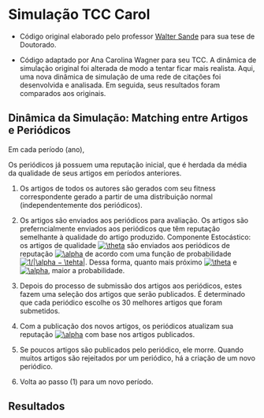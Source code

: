 # Simulação TCC Carol

* Código original elaborado pelo professor [Walter Sande](https://emap.fgv.br/corpo-docente/walter-wagner-carvalho-sande) para sua tese de Doutorado.

* Código adaptado por Ana Carolina Wagner para seu TCC. A dinâmica de simulação original foi alterada de modo a tentar ficar mais realista. Aqui, uma nova dinâmica de simulação de uma rede de citações foi desenvolvida e analisada. Em seguida, seus resultados foram comparados aos originais. 

## Dinâmica da Simulação: Matching entre Artigos e Periódicos

Em cada período (ano),

Os periódicos já possuem uma reputação inicial, que é herdada da média da qualidade de seus artigos em períodos anteriores.

  1. Os artigos de todos os autores são gerados com seu fitness correspondente gerado a partir de uma distribuição normal (independentemente dos periódicos).

  2. Os artigos são enviados aos periódicos para avaliação. Os artigos são preferncialmente enviados aos periódicos que têm reputação semelhante à qualidade do artigo produzido. Componente Estocástico: os artigos de qualidade <a href="https://www.codecogs.com/eqnedit.php?latex=\theta" target="_blank"><img src="https://latex.codecogs.com/gif.latex?\theta" title="\theta" /></a> são enviados aos periódicos de reputação <a href="https://www.codecogs.com/eqnedit.php?latex=\alpha" target="_blank"><img src="https://latex.codecogs.com/gif.latex?\alpha" title="\alpha" /></a> de acordo com uma função de probabilidade <a href="https://www.codecogs.com/eqnedit.php?latex=1/|\alpha&space;−&space;\tehta|" target="_blank"><img src="https://latex.codecogs.com/gif.latex?1/|\alpha&space;−&space;\tehta|" title="1/|\alpha − \tehta|" /></a>. Dessa forma, quanto mais próximo <a href="https://www.codecogs.com/eqnedit.php?latex=\theta" target="_blank"><img src="https://latex.codecogs.com/gif.latex?\theta" title="\theta" /></a> e <a href="https://www.codecogs.com/eqnedit.php?latex=\alpha" target="_blank"><img src="https://latex.codecogs.com/gif.latex?\alpha" title="\alpha" /></a>, maior a probabilidade.

  3. Depois do processo de submissão dos artigos aos periódicos, estes fazem uma seleção dos artigos que serão publicados. É determinado que cada periódico escolhe os 30 melhores artigos que foram submetidos.

  4. Com a publicação dos novos artigos, os periódicos atualizam sua reputação <a href="https://www.codecogs.com/eqnedit.php?latex=\alpha" target="_blank"><img src="https://latex.codecogs.com/gif.latex?\alpha" title="\alpha" /></a> com base nos artigos publicados.

  5. Se poucos artigos são publicados pelo periódico, ele morre. Quando muitos artigos são rejeitados por um periódico, há a criação de um novo periódico.

  6. Volta ao passo (1) para um novo período.

## Resultados 





